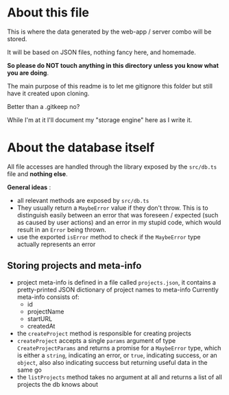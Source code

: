 # About this file

This is where the data generated by the
web-app / server combo will be stored.

It will be based on JSON files,
nothing fancy here, and homemade.

**So please do NOT touch anything in this directory**
**unless you know what you are doing**.

The main purpose of this readme is to let me
gitignore this folder
but still have it created upon cloning.

Better than a .gitkeep no?

While I'm at it I'll document my
"storage engine" here as I write it.

# About the database itself

All file accesses are handled through the library
exposed by the `src/db.ts` file and
**nothing else**.

**General ideas** :

- all relevant methods are exposed by `src/db.ts`
- They usually return a `MaybeError` value if they don't throw.
  This is to distinguish easily between an error that was
  foreseen / expected (such as caused by user actions)
  and an error in my stupid code, which would result in
  an `Error` being thrown.
- use the exported `isError` method to check if the `MaybeError`
  type actually represents an error

## Storing projects and meta-info

- project meta-info is defined in a file
  called `projects.json`,
  it contains a pretty-printed JSON dictionary
  of project names to meta-info
  Currently meta-info consists of:
    - id
    - projectName
    - startURL
    - createdAt
- the `createProject` method is responsible for creating
  projects
- `createProject` accepts a single `params` argument of type
  `CreateProjectParams` and returns a promise for a `MaybeError`
  type, which is either a `string`, indicating an error,
  or `true`, indicating success, or an `object`, also
  also indicating success but returning useful data
  in the same go
- the `listProjects` method takes no argument at all and returns
  a list of all projects the db knows about